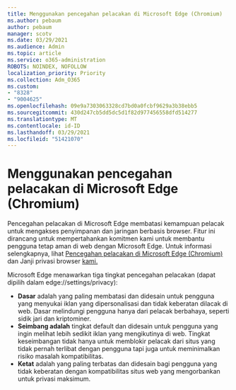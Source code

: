```yaml
---
title: Menggunakan pencegahan pelacakan di Microsoft Edge (Chromium)
ms.author: pebaum
author: pebaum
manager: scotv
ms.date: 03/29/2021
ms.audience: Admin
ms.topic: article
ms.service: o365-administration
ROBOTS: NOINDEX, NOFOLLOW
localization_priority: Priority
ms.collection: Adm_O365
ms.custom:
- "8328"
- "9004625"
ms.openlocfilehash: 09e9a7303063328cd7bd0a0fcbf9629a3b38ebb5
ms.sourcegitcommit: 430d247cb5dd5dc5d1f82d977456558dfd514277
ms.translationtype: MT
ms.contentlocale: id-ID
ms.lasthandoff: 03/29/2021
ms.locfileid: "51421070"
---
```

# <a name="use-tracking-prevention-in-microsoft-edge-chromium"></a>Menggunakan pencegahan pelacakan di Microsoft Edge (Chromium)

Pencegahan pelacakan di Microsoft Edge membatasi kemampuan pelacak untuk mengakses penyimpanan dan jaringan berbasis browser. Fitur ini dirancang untuk mempertahankan komitmen kami untuk membantu pengguna tetap aman di web dengan Microsoft Edge. Untuk informasi selengkapnya, lihat [Pencegahan pelacakan di Microsoft Edge (Chromium)](https://go.microsoft.com/fwlink/?linkid=2135435) dan Janji privasi browser [kami.](https://go.microsoft.com/fwlink/?linkid=2135350)

Microsoft Edge menawarkan tiga tingkat pencegahan pelacakan (dapat dipilih dalam edge://settings/privacy):

- **Dasar** adalah yang paling membatasi dan didesain untuk pengguna yang menyukai iklan yang dipersonalisasi dan tidak keberatan dilacak di web. Dasar melindungi pengguna hanya dari pelacak berbahaya, seperti sidik jari dan kriptominer.
- **Seimbang adalah** tingkat default dan didesain untuk pengguna yang ingin melihat lebih sedikit iklan yang mengikutinya di web. Tingkat keseimbangan tidak hanya untuk memblokir pelacak dari situs yang tidak pernah terlibat dengan pengguna tapi juga untuk meminimalkan risiko masalah kompatibilitas.
- **Ketat** adalah yang paling terbatas dan didesain bagi pengguna yang tidak keberatan dengan kompatibilitas situs web yang mengorbankan untuk privasi maksimum.